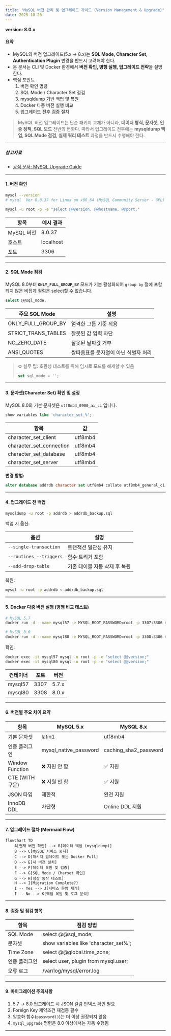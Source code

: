 ```yaml
---
title: "MySQL 버전 관리 및 업그레이드 가이드 (Version Management & Upgrade)"
date: 2025-10-26
---
```


**version: 8.0.x**

#### 요약

- MySQL의 버전 업그레이드(5.x → 8.x)는 **SQL Mode, Character Set, Authentication Plugin** 변경을 반드시 고려해야 한다.  
- 본 문서는 CLI 및 Docker 환경에서 **버전 확인, 병행 실행, 업그레이드 전략**을 설명한다.  
- 핵심 포인트  
  1. 버전 확인 명령  
  2. SQL Mode / Character Set 점검  
  3. mysqldump 기반 백업 및 복원  
  4. Docker 다중 버전 실행 비교  
  5. 업그레이드 전후 검증 절차

> MySQL 버전 업그레이드는 단순 패키지 교체가 아니라,
> **데이터 형식, 문자셋, 인증 정책, SQL 모드** 전반의 변화다.
> 따라서 업그레이드 전후에는 **mysqldump 백업, SQL Mode 점검, 실제 쿼리 테스트** 과정을 반드시 수행해야 한다.


---

##### 참고자료  
- [공식 문서: MySQL Upgrade Guide](https://dev.mysql.com/doc/refman/8.0/en/upgrading.html)  

---

#### 1. 버전 확인

```bash
mysql --version
# mysql  Ver 8.0.37 for Linux on x86_64 (MySQL Community Server - GPL)

mysql -u root -p -e "select @@version, @@hostname, @@port;"
```

| 항목       | 예시 결과     |
| -------- | --------- |
| MySQL 버전 | 8.0.37    |
| 호스트      | localhost |
| 포트       | 3306      |

---

#### 2. SQL Mode 점검

MySQL 8.0부터 **`ONLY_FULL_GROUP_BY`** 모드가 기본 활성화되어
`group by` 절에 포함되지 않은 비집계 컬럼은 select할 수 없습니다.

```sql
select @@sql_mode;
```

| 주요 SQL Mode         | 설명                   |
| ------------------- | -------------------- |
| ONLY_FULL_GROUP_BY  | 엄격한 그룹 기준 적용         |
| STRICT_TRANS_TABLES | 잘못된 값 입력 차단          |
| NO_ZERO_DATE        | 잘못된 날짜값 거부           |
| ANSI_QUOTES         | 쌍따옴표를 문자열이 아닌 식별자 처리 |

> ⚙️ 실무 팁: 호환성 테스트를 위해 임시로 모드를 해제할 수 있음
>
> ```sql
> set sql_mode = '';
> ```

---

#### 3. 문자셋(Character Set) 확인 및 설정

MySQL 8.0의 기본 문자셋은 `utf8mb4_0900_ai_ci` 입니다.

```sql
show variables like 'character_set_%';
```

| 항목                       | 값       |
| ------------------------ | ------- |
| character_set_client     | utf8mb4 |
| character_set_connection | utf8mb4 |
| character_set_database   | utf8mb4 |
| character_set_server     | utf8mb4 |

**변경 방법:**

```sql
alter database addrdb character set utf8mb4 collate utf8mb4_general_ci;
```

---

#### 4. 업그레이드 전 백업

```bash
mysqldump -u root -p addrdb > addrdb_backup.sql
```

백업 시 옵션:

| 옵션                      | 설명                |
| ----------------------- | ----------------- |
| `--single-transaction`  | 트랜잭션 일관성 유지       |
| `--routines --triggers` | 함수·트리거 포함         |
| `--add-drop-table`      | 기존 테이블 자동 삭제 후 복원 |

복원:

```bash
mysql -u root -p addrdb < addrdb_backup.sql
```

---

#### 5. Docker 다중 버전 실행 (병행 비교 테스트)

```bash
# MySQL 5.7
docker run -d --name mysql57 -e MYSQL_ROOT_PASSWORD=root -p 3307:3306 mysql:5.7

# MySQL 8.0
docker run -d --name mysql80 -e MYSQL_ROOT_PASSWORD=root -p 3308:3306 mysql:8.0
```

확인:

```bash
docker exec -it mysql57 mysql -u root -p -e "select @@version;"
docker exec -it mysql80 mysql -u root -p -e "select @@version;"
```

| 컨테이너    | 포트   | 버전    |
| ------- | ---- | ----- |
| mysql57 | 3307 | 5.7.x |
| mysql80 | 3308 | 8.0.x |

---

#### 6. 버전별 주요 차이 요약

| 항목              | MySQL 5.x             | MySQL 8.x             |
| --------------- | --------------------- | --------------------- |
| 기본 문자셋          | latin1                | utf8mb4               |
| 인증 플러그인         | mysql_native_password | caching_sha2_password |
| Window Function | ❌ 지원 안 함              | ✅ 지원                  |
| CTE (WITH 구문)   | ❌ 지원 안 함              | ✅ 지원                  |
| JSON 타입         | 제한적                   | 완전 지원                 |
| InnoDB DDL      | 차단형                   | Online DDL 지원         |

---

#### 7. 업그레이드 절차 (Mermaid Flow)

```mermaid
flowchart TD
    A[현재 버전 확인] --> B[데이터 백업 (mysqldump)]
    B --> C[MySQL 서비스 중지]
    C --> D[패키지 업데이트 또는 Docker Pull]
    D --> E[새 버전 설치]
    E --> F[데이터 복원 및 검증]
    F --> G[SQL Mode / Charset 확인]
    G --> H[정상 동작 테스트]
    H --> I{Migration Complete?}
    I -- Yes --> J[서비스 운영 재개]
    I -- No --> K[백업 복원 및 로그 분석]
```

---

#### 8. 검증 및 점검 항목

| 항목        | 점검 방법                                 |
| --------- | ------------------------------------- |
| SQL Mode  | select @@sql_mode;                    |
| 문자셋       | show variables like 'character_set%'; |
| Time Zone | select @@global.time_zone;            |
| 인증 플러그인   | select user, plugin from mysql.user;  |
| 오류 로그     | /var/log/mysql/error.log              |

---

#### 9. 마이그레이션 주의사항

1. 5.7 → 8.0 업그레이드 시 JSON 컬럼 인덱스 확인 필요
2. Foreign Key 제약조건 재검증 필수
3. 암호화 함수(`password()`)는 더 이상 권장되지 않음
4. `mysql_upgrade` 명령은 8.0 이상에서는 자동 수행됨

---
